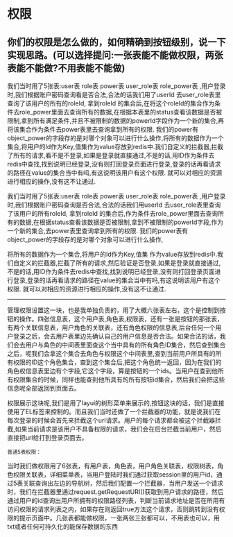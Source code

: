 # 权限

## 你们的权限是怎么做的，如何精确到按钮级别，说一下实现思路。(可以选择提问:一张表能不能做权限，两张表能不能做?不用表能不能做)
我们当时用了5张表:user表 role表 power表 user_role表  role_power表 ,用户登录时,我们根据账户密码查询看是否合法,合法的话我们用了userId 去user_role表里查询了该用户的所有的roleId, 拿到roleId 的集合后,在将这个roleId的集合作为条件去role_power里面去查询所有的数据,在根据本表里的status查看该数据是否被限制,拿到所有满足条件,并且不被限制的数据的powerId字段作为一个新的集合,再将该集合作为条件去power表里去查询拿到所有的权限. 我们的power有object_power的字段存的是对哪个对象可以进行什么操作,将所有的数据作为一个集合,将用户的Id作为Key,值集作为value存放到redis中.我们自定义的拦截器,拦截了所有的请求,看不是不登录,如果是登录就直接通过,不是的话,用ID作为条件去redis中查找,找到说明已经登录,没有则打回登录页面进行登录,登录的话再看请求的路径在value的集合当中有吗,有这说明该用户有这个权限. 就可以对相应的资源进行相应的操作,没有这不让通过.

我们当时用了5张表:user表 role表 power表 user_role表  role_power表 ,用户登录时,我们根据账户密码查询是否合法,合法的话我们用userId 去user_role表里查询了该用户的所有roleId, 拿到roleId 的集合后,作为条件去role_power里面去查询所有的数据,在根据status查看该数据是否被限制,拿到不被限制的powerId字段,作为一个新的集合,去power表里查询拿到所有的权限. 我们的power表有object_power的字段存的是对哪个对象可以进行什么操作,

将所有的数据作为一个集合,将用户的Id作为Key,值集 作为value存放到redis中.我们自定义的拦截器,拦截了所有的请求,然后验证是否登录,如果是登录就直接通过,不是的话,用ID作为条件去redis中查找,找到说明已经登录,没有则打回登录页面进行登录,登录的话再看请求的路径在value的集合当中有吗,有这说明该用户有这个权限. 就可以对相应的资源进行相应的操作,没有这不让通过.

---
管理权限设置这一块，也是我单独负责的，用了大概六张表左右，这个是控制到按钮的操作。四张信息表，这个用户表,角色表,权限表，还有一张是按钮的那张表，有两个关联信息表，用户角色的关联表，还有角色权限的信息表,后台任何一个用户登录之后，会去用户表里边先确认自己的用户信息是否合法。如果合法的话，我们会去用户与角色的中间表里面查这个当中具有的所有角色ID集合，然后查到集合之后，呢我们会拿这个集合去角色与权限这个中间表里,查到当前用户所具有的所有权限的ID这个角色集合，查到这个集合后,把这个角色统一返回，因为在我们的角色权信息表里边有个字段,它这个字段，算是按钮的一个ids。当用户在查到他所有权限集合的时候，同样也能查到他所具有的所有按钮id集合，然后我们会把这些信息呢全部返回到页面去。

权限展示这块呢,我们是用了layui的树形菜单来展示的,按钮这块的话，我们是直接使用了EL标签来控制的。而且我们当时还做了一个拦截器的功能，就是说我们在每次登录的时候会首先来拦截这个url请求。用户的每个请求都会被这个拦截器拦截,如果当前请求是该用户不具备权限的请求，我们会在后台拦截当前用户，然后直接把url给打到登录页面去。

`普通5表权限：`

当时我们做权限用了6张表，有用户表，角色表，用户角色关联表，权限树表，角色权限关联表，详细菜单表，当用户登陆时我们通过获取session里的用户id，通过5表关联查询出左边的导航树，然后我们配置一个拦截器，当用户发送一个请求时，我们在拦截器里通过request.getRequestURI()获取到用户请求的路径，然后通过用户的id查询出用户所拥有的权限路径列表，判断当前请求地址是否在所用有访问权限的请求列表之内，如果存在则返回true方法这个请求，否则跳转到没有权限的提示页面中。几张表都能做权限，一张两张三张都可以，不用表也可以，用txt或者任何可持久化的能保存数据的东西

